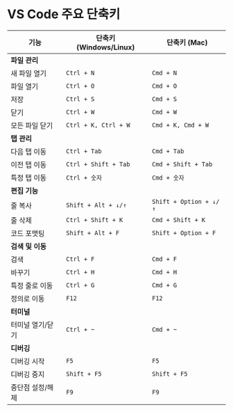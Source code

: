 # VS Code 주요 단축키

| **기능**       | **단축키 (Windows/Linux)**  | **단축키 (Mac)**       |
|----------------|-----------------------------|------------------------|
| **파일 관리**  |                             |                        |
| 새 파일 열기    | `Ctrl + N`                 | `Cmd + N`              |
| 파일 열기      | `Ctrl + O`                 | `Cmd + O`              |
| 저장           | `Ctrl + S`                 | `Cmd + S`              |
| 닫기           | `Ctrl + W`                 | `Cmd + W`              |
| 모든 파일 닫기  | `Ctrl + K, Ctrl + W`       | `Cmd + K, Cmd + W`     |
| **탭 관리**    |                             |                        |
| 다음 탭 이동    | `Ctrl + Tab`               | `Cmd + Tab`            |
| 이전 탭 이동    | `Ctrl + Shift + Tab`       | `Cmd + Shift + Tab`    |
| 특정 탭 이동    | `Ctrl + 숫자`              | `Cmd + 숫자`           |
| **편집 기능**  |                             |                        |
| 줄 복사         | `Shift + Alt + ↓/↑`        | `Shift + Option + ↓/↑` |
| 줄 삭제         | `Ctrl + Shift + K`         | `Cmd + Shift + K`      |
| 코드 포맷팅     | `Shift + Alt + F`          | `Shift + Option + F`   |
| **검색 및 이동**|                             |                        |
| 검색            | `Ctrl + F`                | `Cmd + F`              |
| 바꾸기          | `Ctrl + H`                | `Cmd + H`              |
| 특정 줄로 이동   | `Ctrl + G`                | `Cmd + G`              |
| 정의로 이동     | `F12`                     | `F12`                 |
| **터미널**     |                             |                        |
| 터미널 열기/닫기 | `Ctrl + ~`                | `Cmd + ~`              |
| **디버깅**     |                             |                        |
| 디버깅 시작     | `F5`                      | `F5`                  |
| 디버깅 중지     | `Shift + F5`              | `Shift + F5`          |
| 중단점 설정/해제 | `F9`                      | `F9`                  |
